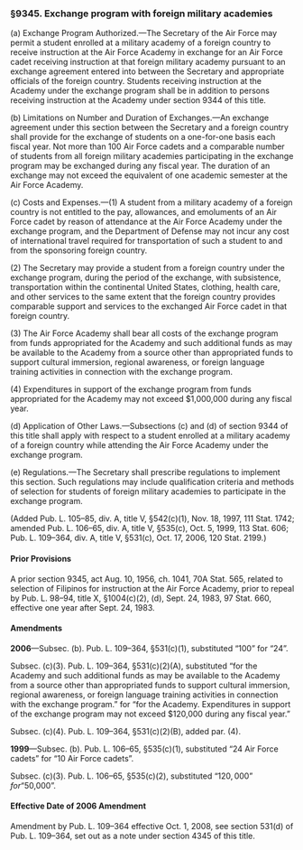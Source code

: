### §9345. Exchange program with foreign military academies ###

(a) Exchange Program Authorized.—The Secretary of the Air Force may permit a student enrolled at a military academy of a foreign country to receive instruction at the Air Force Academy in exchange for an Air Force cadet receiving instruction at that foreign military academy pursuant to an exchange agreement entered into between the Secretary and appropriate officials of the foreign country. Students receiving instruction at the Academy under the exchange program shall be in addition to persons receiving instruction at the Academy under section 9344 of this title.

(b) Limitations on Number and Duration of Exchanges.—An exchange agreement under this section between the Secretary and a foreign country shall provide for the exchange of students on a one-for-one basis each fiscal year. Not more than 100 Air Force cadets and a comparable number of students from all foreign military academies participating in the exchange program may be exchanged during any fiscal year. The duration of an exchange may not exceed the equivalent of one academic semester at the Air Force Academy.

(c) Costs and Expenses.—(1) A student from a military academy of a foreign country is not entitled to the pay, allowances, and emoluments of an Air Force cadet by reason of attendance at the Air Force Academy under the exchange program, and the Department of Defense may not incur any cost of international travel required for transportation of such a student to and from the sponsoring foreign country.

(2) The Secretary may provide a student from a foreign country under the exchange program, during the period of the exchange, with subsistence, transportation within the continental United States, clothing, health care, and other services to the same extent that the foreign country provides comparable support and services to the exchanged Air Force cadet in that foreign country.

(3) The Air Force Academy shall bear all costs of the exchange program from funds appropriated for the Academy and such additional funds as may be available to the Academy from a source other than appropriated funds to support cultural immersion, regional awareness, or foreign language training activities in connection with the exchange program.

(4) Expenditures in support of the exchange program from funds appropriated for the Academy may not exceed $1,000,000 during any fiscal year.

(d) Application of Other Laws.—Subsections (c) and (d) of section 9344 of this title shall apply with respect to a student enrolled at a military academy of a foreign country while attending the Air Force Academy under the exchange program.

(e) Regulations.—The Secretary shall prescribe regulations to implement this section. Such regulations may include qualification criteria and methods of selection for students of foreign military academies to participate in the exchange program.

(Added Pub. L. 105–85, div. A, title V, §542(c)(1), Nov. 18, 1997, 111 Stat. 1742; amended Pub. L. 106–65, div. A, title V, §535(c), Oct. 5, 1999, 113 Stat. 606; Pub. L. 109–364, div. A, title V, §531(c), Oct. 17, 2006, 120 Stat. 2199.)

#### Prior Provisions ####

A prior section 9345, act Aug. 10, 1956, ch. 1041, 70A Stat. 565, related to selection of Filipinos for instruction at the Air Force Academy, prior to repeal by Pub. L. 98–94, title X, §1004(c)(2), (d), Sept. 24, 1983, 97 Stat. 660, effective one year after Sept. 24, 1983.

#### Amendments ####

**2006**—Subsec. (b). Pub. L. 109–364, §531(c)(1), substituted “100” for “24”.

Subsec. (c)(3). Pub. L. 109–364, §531(c)(2)(A), substituted “for the Academy and such additional funds as may be available to the Academy from a source other than appropriated funds to support cultural immersion, regional awareness, or foreign language training activities in connection with the exchange program.” for “for the Academy. Expenditures in support of the exchange program may not exceed $120,000 during any fiscal year.”

Subsec. (c)(4). Pub. L. 109–364, §531(c)(2)(B), added par. (4).

**1999**—Subsec. (b). Pub. L. 106–65, §535(c)(1), substituted “24 Air Force cadets” for “10 Air Force cadets”.

Subsec. (c)(3). Pub. L. 106–65, §535(c)(2), substituted “$120,000” for “$50,000”.

#### Effective Date of 2006 Amendment ####

Amendment by Pub. L. 109–364 effective Oct. 1, 2008, see section 531(d) of Pub. L. 109–364, set out as a note under section 4345 of this title.